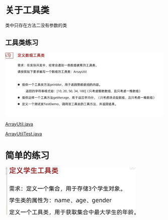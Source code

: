 # 关于工具类

类中只存在方法二没有参数的类

## 工具类练习

![img.png](ArrayUtil/img.png)

[ArrayUtil.java](ArrayUtil/ArrayUtil.java)

[ArrayUtilTest.java](ArrayUtil/ArrayUtilTest.java)

# 简单的练习

![img.png](img.png)

